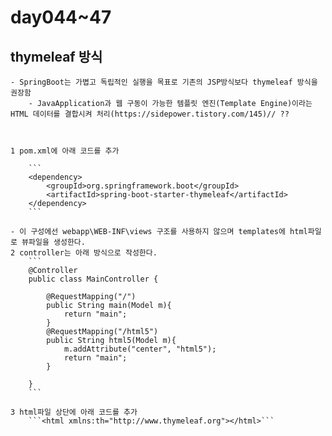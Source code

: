 
# day044~47
## thymeleaf 방식 

	- SpringBoot는 가볍고 독립적인 실행을 목표로 기존의 JSP방식보다 thymeleaf 방식을 권장함
		- JavaApplication과 웹 구동이 가능한 템플릿 엔진(Template Engine)이라는 HTML 데이터를 결합시켜 처리(https://sidepower.tistory.com/145)// ??



	1 pom.xml에 아래 코드를 추가
		
		```
		<dependency>
			<groupId>org.springframework.boot</groupId>
			<artifactId>spring-boot-starter-thymeleaf</artifactId>
		</dependency>
		```
		
	- 이 구성에선 webapp\WEB-INF\views 구조를 사용하지 않으며 templates에 html파일로 뷰파일을 생성한다.
	2 controller는 아래 방식으로 작성한다.
		```
		@Controller
		public class MainController {
			
			@RequestMapping("/")
			public String main(Model m){   
				return "main";
			}
			@RequestMapping("/html5")
			public String html5(Model m){
				m.addAttribute("center", "html5");
				return "main";
			}

		}
		```

	3 html파일 상단에 아래 코드를 추가
		```<html xmlns:th="http://www.thymeleaf.org"></html>```
		